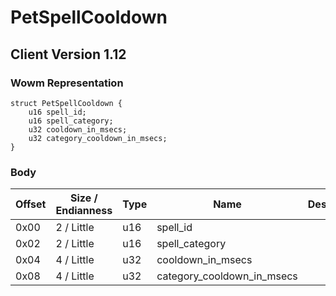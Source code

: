 # PetSpellCooldown
## Client Version 1.12

### Wowm Representation
```rust,ignore
struct PetSpellCooldown {
    u16 spell_id;
    u16 spell_category;
    u32 cooldown_in_msecs;
    u32 category_cooldown_in_msecs;
}
```
### Body
| Offset | Size / Endianness | Type | Name | Description |
| ------ | ----------------- | ---- | ---- | ----------- |
| 0x00 | 2 / Little | u16 | spell_id |  |
| 0x02 | 2 / Little | u16 | spell_category |  |
| 0x04 | 4 / Little | u32 | cooldown_in_msecs |  |
| 0x08 | 4 / Little | u32 | category_cooldown_in_msecs |  |
